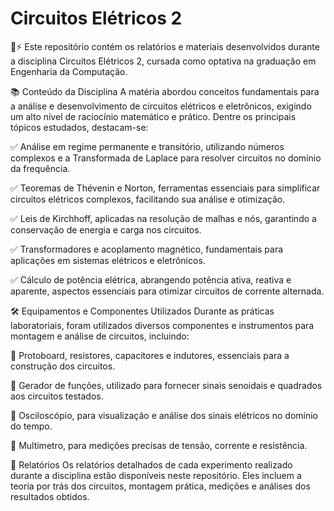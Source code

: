 # Circuitos Elétricos 2 
🔌⚡
Este repositório contém os relatórios e materiais desenvolvidos durante a disciplina Circuitos Elétricos 2, cursada como optativa na graduação em Engenharia da Computação.

📚 Conteúdo da Disciplina
A matéria abordou conceitos fundamentais para a análise e desenvolvimento de circuitos elétricos e eletrônicos, exigindo um alto nível de raciocínio matemático e prático. Dentre os principais tópicos estudados, destacam-se:

✅ Análise em regime permanente e transitório, utilizando números complexos e a Transformada de Laplace para resolver circuitos no domínio da frequência.

✅ Teoremas de Thévenin e Norton, ferramentas essenciais para simplificar circuitos elétricos complexos, facilitando sua análise e otimização.

✅ Leis de Kirchhoff, aplicadas na resolução de malhas e nós, garantindo a conservação de energia e carga nos circuitos.

✅ Transformadores e acoplamento magnético, fundamentais para aplicações em sistemas elétricos e eletrônicos.

✅ Cálculo de potência elétrica, abrangendo potência ativa, reativa e aparente, aspectos essenciais para otimizar circuitos de corrente alternada.

🛠 Equipamentos e Componentes Utilizados
Durante as práticas laboratoriais, foram utilizados diversos componentes e instrumentos para montagem e análise de circuitos, incluindo:

🔹 Protoboard, resistores, capacitores e indutores, essenciais para a construção dos circuitos.

🔹 Gerador de funções, utilizado para fornecer sinais senoidais e quadrados aos circuitos testados.

🔹 Osciloscópio, para visualização e análise dos sinais elétricos no domínio do tempo.

🔹 Multímetro, para medições precisas de tensão, corrente e resistência.

📄 Relatórios
Os relatórios detalhados de cada experimento realizado durante a disciplina estão disponíveis neste repositório. Eles incluem a teoria por trás dos circuitos, montagem prática, medições e análises dos resultados obtidos.
